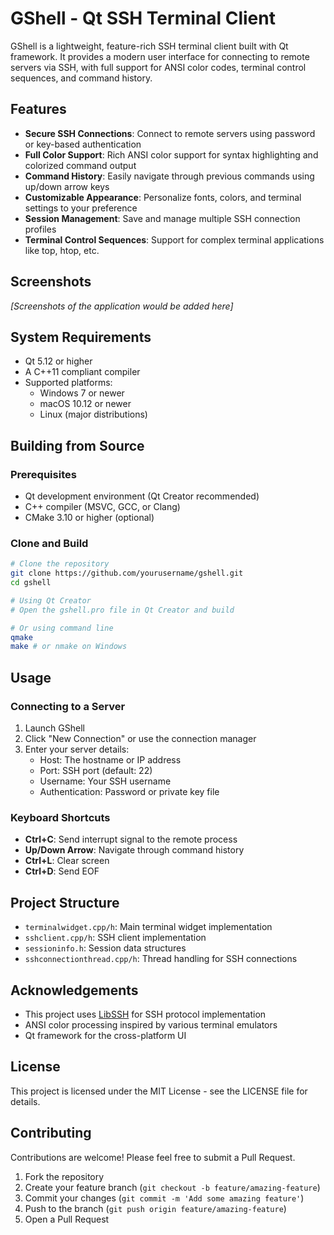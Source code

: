 # GShell - Qt SSH Terminal Client

GShell is a lightweight, feature-rich SSH terminal client built with Qt framework. It provides a modern user interface for connecting to remote servers via SSH, with full support for ANSI color codes, terminal control sequences, and command history.

## Features

- **Secure SSH Connections**: Connect to remote servers using password or key-based authentication
- **Full Color Support**: Rich ANSI color support for syntax highlighting and colorized command output
- **Command History**: Easily navigate through previous commands using up/down arrow keys
- **Customizable Appearance**: Personalize fonts, colors, and terminal settings to your preference
- **Session Management**: Save and manage multiple SSH connection profiles
- **Terminal Control Sequences**: Support for complex terminal applications like top, htop, etc.

## Screenshots

_[Screenshots of the application would be added here]_

## System Requirements

- Qt 5.12 or higher
- A C++11 compliant compiler
- Supported platforms:
  - Windows 7 or newer
  - macOS 10.12 or newer
  - Linux (major distributions)

## Building from Source

### Prerequisites

- Qt development environment (Qt Creator recommended)
- C++ compiler (MSVC, GCC, or Clang)
- CMake 3.10 or higher (optional)

### Clone and Build

```bash
# Clone the repository
git clone https://github.com/yourusername/gshell.git
cd gshell

# Using Qt Creator
# Open the gshell.pro file in Qt Creator and build

# Or using command line
qmake
make # or nmake on Windows
```

## Usage

### Connecting to a Server

1. Launch GShell
2. Click "New Connection" or use the connection manager
3. Enter your server details:
   - Host: The hostname or IP address
   - Port: SSH port (default: 22)
   - Username: Your SSH username
   - Authentication: Password or private key file

### Keyboard Shortcuts

- **Ctrl+C**: Send interrupt signal to the remote process
- **Up/Down Arrow**: Navigate through command history
- **Ctrl+L**: Clear screen
- **Ctrl+D**: Send EOF

## Project Structure

- `terminalwidget.cpp/h`: Main terminal widget implementation
- `sshclient.cpp/h`: SSH client implementation
- `sessioninfo.h`: Session data structures
- `sshconnectionthread.cpp/h`: Thread handling for SSH connections

## Acknowledgements

- This project uses [LibSSH](https://www.libssh.org/) for SSH protocol implementation
- ANSI color processing inspired by various terminal emulators
- Qt framework for the cross-platform UI

## License

This project is licensed under the MIT License - see the LICENSE file for details.

## Contributing

Contributions are welcome! Please feel free to submit a Pull Request.

1. Fork the repository
2. Create your feature branch (`git checkout -b feature/amazing-feature`)
3. Commit your changes (`git commit -m 'Add some amazing feature'`)
4. Push to the branch (`git push origin feature/amazing-feature`)
5. Open a Pull Request 